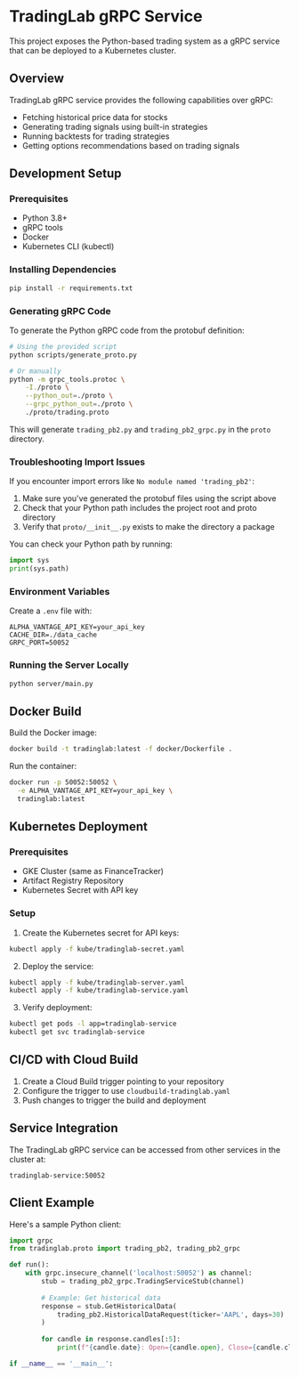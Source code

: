# TradingLab gRPC Service

This project exposes the Python-based trading system as a gRPC service that can be deployed to a Kubernetes cluster.

## Overview

TradingLab gRPC service provides the following capabilities over gRPC:

- Fetching historical price data for stocks
- Generating trading signals using built-in strategies
- Running backtests for trading strategies
- Getting options recommendations based on trading signals

## Development Setup

### Prerequisites

- Python 3.8+
- gRPC tools
- Docker
- Kubernetes CLI (kubectl)

### Installing Dependencies

```bash
pip install -r requirements.txt
```

### Generating gRPC Code

To generate the Python gRPC code from the protobuf definition:

```bash
# Using the provided script
python scripts/generate_proto.py

# Or manually
python -m grpc_tools.protoc \
    -I./proto \
    --python_out=./proto \
    --grpc_python_out=./proto \
    ./proto/trading.proto
```

This will generate `trading_pb2.py` and `trading_pb2_grpc.py` in the `proto` directory.

### Troubleshooting Import Issues

If you encounter import errors like `No module named 'trading_pb2'`:

1. Make sure you've generated the protobuf files using the script above
2. Check that your Python path includes the project root and proto directory
3. Verify that `proto/__init__.py` exists to make the directory a package

You can check your Python path by running:

```python
import sys
print(sys.path)
```

### Environment Variables

Create a `.env` file with:

```
ALPHA_VANTAGE_API_KEY=your_api_key
CACHE_DIR=./data_cache
GRPC_PORT=50052
```

### Running the Server Locally

```bash
python server/main.py
```

## Docker Build

Build the Docker image:

```bash
docker build -t tradinglab:latest -f docker/Dockerfile .
```

Run the container:

```bash
docker run -p 50052:50052 \
  -e ALPHA_VANTAGE_API_KEY=your_api_key \
  tradinglab:latest
```

## Kubernetes Deployment

### Prerequisites

- GKE Cluster (same as FinanceTracker)
- Artifact Registry Repository
- Kubernetes Secret with API key

### Setup

1. Create the Kubernetes secret for API keys:

```bash
kubectl apply -f kube/tradinglab-secret.yaml
```

2. Deploy the service:

```bash
kubectl apply -f kube/tradinglab-server.yaml
kubectl apply -f kube/tradinglab-service.yaml
```

3. Verify deployment:

```bash
kubectl get pods -l app=tradinglab-service
kubectl get svc tradinglab-service
```

## CI/CD with Cloud Build

1. Create a Cloud Build trigger pointing to your repository
2. Configure the trigger to use `cloudbuild-tradinglab.yaml`
3. Push changes to trigger the build and deployment

## Service Integration

The TradingLab gRPC service can be accessed from other services in the cluster at:

```
tradinglab-service:50052
```

## Client Example

Here's a sample Python client:

```python
import grpc
from tradinglab.proto import trading_pb2, trading_pb2_grpc

def run():
    with grpc.insecure_channel('localhost:50052') as channel:
        stub = trading_pb2_grpc.TradingServiceStub(channel)
        
        # Example: Get historical data
        response = stub.GetHistoricalData(
            trading_pb2.HistoricalDataRequest(ticker='AAPL', days=30)
        )
        
        for candle in response.candles[:5]:
            print(f"{candle.date}: Open={candle.open}, Close={candle.close}")

if __name__ == '__main__':